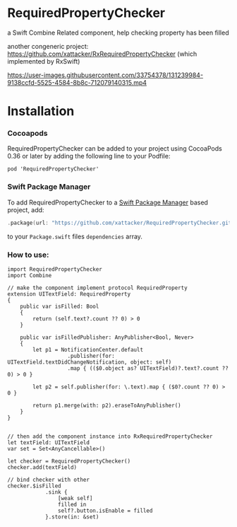 # RequiredPropertyChecker
a Swift Combine Related component, help checking property has been filled

another congeneric project: https://github.com/xattacker/RxRequiredPropertyChecker
(which implemented by RxSwift)


https://user-images.githubusercontent.com/33754378/131239984-9138ccfd-5525-4584-8b8c-712079140315.mp4


# Installation

### Cocoapods
RequiredPropertyChecker can be added to your project using CocoaPods 0.36 or later by adding the following line to your Podfile:
```
pod 'RequiredPropertyChecker'
```

### Swift Package Manager
To add RequiredPropertyChecker to a [Swift Package Manager](https://swift.org/package-manager/) based project, add:

```swift
.package(url: "https://github.com/xattacker/RequiredPropertyChecker.git", .upToNextMajor(from: "1.0.0")),
```
to your `Package.swift` files `dependencies` array.


### How to use:
``` 
import RequiredPropertyChecker
import Combine

// make the component implement protocol RequiredProperty
extension UITextField: RequiredProperty
{
    public var isFilled: Bool
    {
        return (self.text?.count ?? 0) > 0
    }

    public var isFilledPublisher: AnyPublisher<Bool, Never>
    {
        let p1 = NotificationCenter.default
                   .publisher(for: UITextField.textDidChangeNotification, object: self)
                   .map { (($0.object as? UITextField)?.text?.count ?? 0) > 0 }

        let p2 = self.publisher(for: \.text).map { ($0?.count ?? 0) > 0 }

        return p1.merge(with: p2).eraseToAnyPublisher()
    }
}


// then add the component instance into RxRequiredPropertyChecker
let textField: UITextField
var set = Set<AnyCancellable>()
    
let checker = RequiredPropertyChecker()
checker.add(textField)

// bind checker with other
checker.$isFilled           
            .sink {
                [weak self]
                filled in
                self?.button.isEnable = filled
            }.store(in: &set)
``` 

